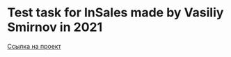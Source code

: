 # Test task for InSales made by Vasiliy Smirnov in 2021
[Ссылка на проект](https://vasya24.github.io/insales_tt/src/)
